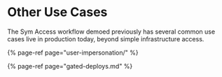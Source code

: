 # Other Use Cases

The Sym Access workflow demoed previously has several common use cases live in production today, beyond simple infrastructure access.

{% page-ref page="user-impersonation/" %}

{% page-ref page="gated-deploys.md" %}



